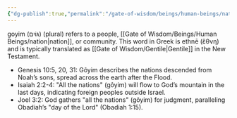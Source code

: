 ```yaml
---
{"dg-publish":true,"permalink":"/gate-of-wisdom/beings/human-beings/nation/","tags":["#GateWisdom","Being","HumanBeing","N"]}
---
```


goyim (גּוֹיִם) (plural) refers to a people, [[Gate of Wisdom/Beings/Human Beings/nation\|nation]], or community. 
This word in Greek is ethnē (ἔθνη) and is typically translated as [[Gate of Wisdom/Gentile\|Gentile]] in the New Testament. 

- Genesis 10:5, 20, 31: Gôyim describes the nations descended from Noah’s sons, spread across the earth after the Flood.
- Isaiah 2:2-4: "All the nations" (gôyim) will flow to God’s mountain in the last days, indicating foreign peoples outside Israel.
- Joel 3:2: God gathers "all the nations" (gôyim) for judgment, paralleling Obadiah’s "day of the Lord" (Obadiah 1:15).


